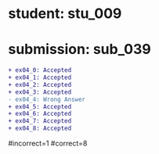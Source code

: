 # student: stu_009
# submission: sub_039

```diff
+ ex04_0: Accepted
+ ex04_1: Accepted
+ ex04_2: Accepted
+ ex04_3: Accepted
- ex04_4: Wrong Answer
+ ex04_5: Accepted
+ ex04_6: Accepted
+ ex04_7: Accepted
+ ex04_8: Accepted
```
#incorrect=1
#correct=8
